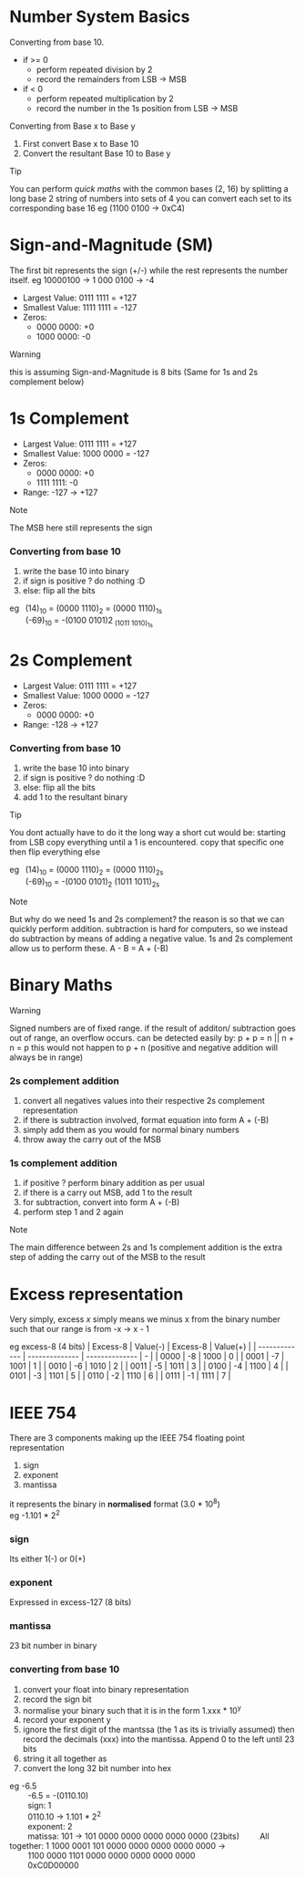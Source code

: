 # Number System Basics
Converting from base 10.
* if >= 0 
    * perform repeated division by 2 
    * record the remainders from LSB -> MSB
* if < 0
    * perform repeated multiplication by 2 
    * record the number in the 1s position from 
        LSB -> MSB

Converting from Base x to Base y
1. First convert Base x to Base 10
2. Convert the resultant Base 10 to Base y

> [!TIP]
> You can perform _quick maths_ with the common bases (2, 16)
> by splitting a long base 2 string of numbers into sets of 4
> you can convert each set to its corresponding base 16
> eg (1100 0100 -> 0xC4)

# Sign-and-Magnitude (SM)
The first bit represents the sign (+/-) while the rest represents
the number itself.
eg 10000100 -> 1 000 0100 -> -4

* Largest Value: 0111 1111 = +127
* Smallest Value: 1111 1111 = -127
* Zeros:
    * 0000 0000: +0
    * 1000 0000: -0

> [!WARNING]
> this is assuming Sign-and-Magnitude is 8 bits (Same for 1s and 2s 
> complement below)

# 1s Complement

* Largest Value: 0111 1111 = +127
* Smallest Value: 1000 0000 = -127
* Zeros:
    * 0000 0000: +0
    * 1111 1111: -0
* Range: -127 -> +127

> [!NOTE]
> The MSB here still represents the sign 

### Converting from base 10 
1. write the base 10 into binary
2. if sign is positive ? do nothing :D 
3. else: flip all the bits 

eg  &ensp;(14)<sub>10</sub> = (0000 1110)<sub>2</sub> = (0000 1110)<sub>1s</sub> <br>
    &emsp;&emsp;(-69)<sub>10</sub> = -(0100 0101)</sub>2<sub>  (1011 1010)<sub>1s</sub> <br>

# 2s Complement

* Largest Value: 0111 1111 = +127
* Smallest Value: 1000 0000 = -127
* Zeros:
    * 0000 0000: +0
* Range: -128 -> +127

### Converting from base 10 
1. write the base 10 into binary
2. if sign is positive ? do nothing :D 
3. else: flip all the bits
4. add 1 to the resultant binary

> [!TIP]
> You dont actually have to do it the long way a short cut would be: 
> starting from LSB copy everything until a 1 is encountered.
> copy that specific one then flip everything else

eg  &ensp;(14)<sub>10</sub> = (0000 1110)<sub>2</sub> = (0000 1110)<sub>2s</sub> <br>
    &emsp;&emsp;(-69)<sub>10</sub> = -(0100 0101)<sub>2</sub>  (1011 1011)<sub>2s</sub> <br>

> [!Note]
> But why do we need 1s and 2s complement? the reason is so that we can 
> quickly perform addition. subtraction is hard for computers, so we instead
> do subtraction by means of adding a negative value. 1s and 2s complement
> allow us to perform these.
> A - B = A + (-B)

# Binary Maths 

> [!WARNING]
> Signed numbers are of fixed range. if the result of additon/ subtraction goes
> out of range, an overflow occurs.
> can be detected easily by: p + p = n || n + n = p 
> this would not happen to p + n (positive and negative addition will always be in range)

### 2s complement addition
1. convert all negatives values into their respective 2s complement representation 
2. if there is subtraction involved, format equation into form A + (-B)
3. simply add them as you would for normal binary numbers
4. throw away the carry out of the MSB

### 1s complement addition
1. if positive ? perform binary addition as per usual
2. if there is a carry out MSB, add 1 to the result
3. for subtraction, convert into form A + (-B)
4. perform step 1 and 2 again

> [!NOTE]
> The main difference between 2s and 1s complement addition is the extra step of adding the
> carry out of the MSB to the result

# Excess representation
Very simply, excess *x* simply means we minus x from the binary number such that our 
range is from -x -> x - 1 

eg excess-8 (4 bits)
| Excess-8 | Value(-) | Excess-8 | Value(+) |
| ------------- | -------------- | -------------- | - |
| 0000 | -8 | 1000 | 0 |
| 0001 | -7 | 1001 | 1 | 
| 0010 | -6 | 1010 | 2 |
| 0011 | -5 | 1011 | 3 | 
| 0100 | -4 | 1100 | 4 |
| 0101 | -3 | 1101 | 5 | 
| 0110 | -2 | 1110 | 6 |
| 0111 | -1 | 1111 | 7 |

# IEEE 754
There are 3 components making up the IEEE 754 floating point representation
1. sign
2. exponent
3. mantissa

it represents the binary in **normalised** format (3.0 * 10<sup>8</sup>) <br>
eg -1.101 * 2<sup>2</sup>

### sign 
Its either 1(-) or 0(+) 

### exponent
Expressed in excess-127 (8 bits)

### mantissa
23 bit number in binary

### converting from base 10 
1. convert your float into binary representation
2. record the sign bit
3. normalise your binary such that it is in the form 1.xxx * 10<sup>y</sup>
4. record your exponent y 
5. ignore the first digit of the mantssa (the 1 as its is trivially assumed) then record the decimals (xxx) into the mantissa. Append 0 to the left until 23 bits
6. string it all together as <sign><exponent><mantissa>
7. convert the long 32 bit number into hex 

eg -6.5 <br>
&emsp;&emsp; -6.5 = -(0110.10) <br>
&emsp;&emsp; sign: 1 <br>
&emsp;&emsp; 0110.10 -> 1.101 * 2<sup>2</sup> <br> 
&emsp;&emsp; exponent: 2 <br>
&emsp;&emsp; matissa: 101 -> 101 0000 0000 0000 0000 0000 (23bits)
&emsp;&emsp; All together: 1 1000 0001 101 0000 0000 0000 0000 0000 -> <br>
&emsp;&emsp; 1100 0000 1101 0000 0000 0000 0000 0000 <br> 
&emsp;&emsp; 0xC0D00000
